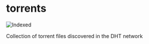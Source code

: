 torrents 
========
![Indexed](https://img.shields.io/badge/indexed-261969-blue)

Collection of torrent files discovered in the DHT network
